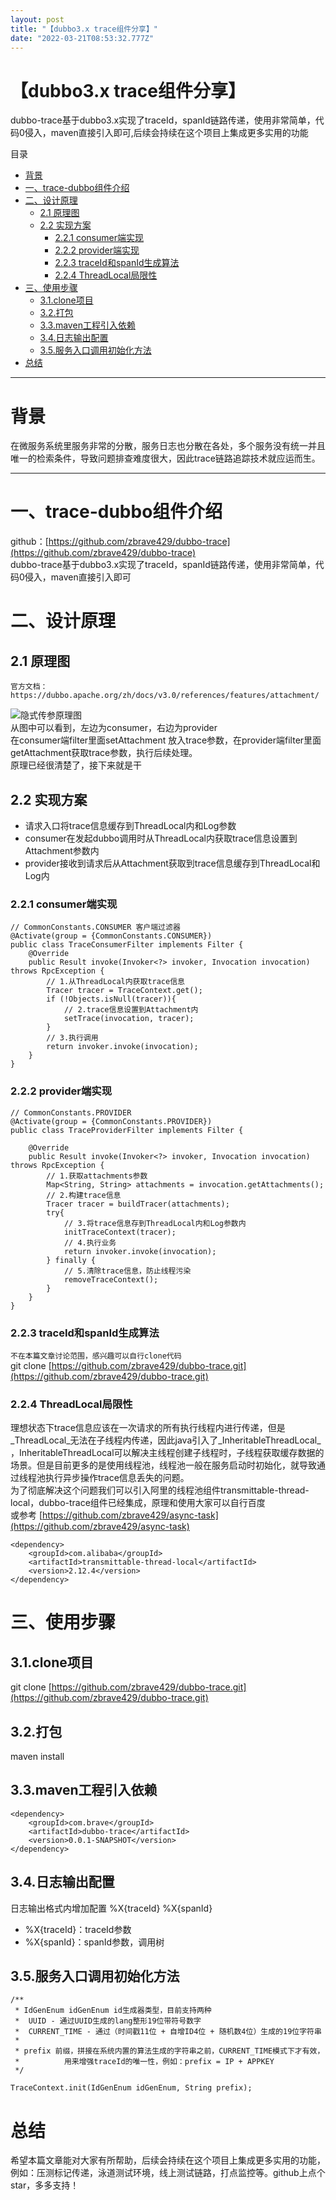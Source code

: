 ```yaml
---
layout: post
title: "【dubbo3.x trace组件分享】"
date: "2022-03-21T08:53:32.777Z"
---
```

【dubbo3.x trace组件分享】
====================

dubbo-trace基于dubbo3.x实现了traceId，spanId链路传递，使用非常简单，代码0侵入，maven直接引入即可,后续会持续在这个项目上集成更多实用的功能

目录

*   [背景](#背景)
*   [一、trace-dubbo组件介绍](#一trace-dubbo组件介绍)
*   [二、设计原理](#二设计原理)
    *   [2.1 原理图](#21-原理图)
    *   [2.2 实现方案](#22-实现方案)
        *   [2.2.1 consumer端实现](#221-consumer端实现)
        *   [2.2.2 provider端实现](#222-provider端实现)
        *   [2.2.3 traceId和spanId生成算法](#223-traceid和spanid生成算法)
        *   [2.2.4 ThreadLocal局限性](#224-threadlocal局限性)
*   [三、使用步骤](#三使用步骤)
    *   [3.1.clone项目](#31clone项目)
    *   [3.2.打包](#32打包)
    *   [3.3.maven工程引入依赖](#33maven工程引入依赖)
    *   [3.4.日志输出配置](#34日志输出配置)
    *   [3.5.服务入口调用初始化方法](#35服务入口调用初始化方法)
*   [总结](#总结)

* * *

背景
==

在微服务系统里服务非常的分散，服务日志也分散在各处，多个服务没有统一并且唯一的检索条件，导致问题排查难度很大，因此trace链路追踪技术就应运而生。

* * *

一、trace-dubbo组件介绍
=================

github：[https://github.com/zbrave429/dubbo-trace](https://github.com/zbrave429/dubbo-trace)  
dubbo-trace基于dubbo3.x实现了traceId，spanId链路传递，使用非常简单，代码0侵入，maven直接引入即可

二、设计原理
======

2.1 原理图
-------

`官方文档：https://dubbo.apache.org/zh/docs/v3.0/references/features/attachment/`

![隐式传参原理图](https://img-blog.csdnimg.cn/13d05be7586e46968a24d31b6ba5e5a1.png)  
从图中可以看到，左边为consumer，右边为provider  
在consumer端filter里面setAttachment 放入trace参数，在provider端filter里面getAttachment获取trace参数，执行后续处理。  
原理已经很清楚了，接下来就是干

2.2 实现方案
--------

*   请求入口将trace信息缓存到ThreadLocal内和Log参数
*   consumer在发起dubbo调用时从ThreadLocal内获取trace信息设置到Attachment参数内
*   provider接收到请求后从Attachment获取到trace信息缓存到ThreadLocal和Log内

### 2.2.1 consumer端实现

    // CommonConstants.CONSUMER 客户端过滤器
    @Activate(group = {CommonConstants.CONSUMER})
    public class TraceConsumerFilter implements Filter {
        @Override
        public Result invoke(Invoker<?> invoker, Invocation invocation) throws RpcException {
    		// 1.从ThreadLocal内获取trace信息
            Tracer tracer = TraceContext.get();
            if (!Objects.isNull(tracer)){
            	// 2.trace信息设置到Attachment内
                setTrace(invocation, tracer);
            }
            // 3.执行调用
            return invoker.invoke(invocation);
        }
    }
    

### 2.2.2 provider端实现

    // CommonConstants.PROVIDER 
    @Activate(group = {CommonConstants.PROVIDER})
    public class TraceProviderFilter implements Filter {
    
        @Override
        public Result invoke(Invoker<?> invoker, Invocation invocation) throws RpcException {
    		// 1.获取attachments参数
            Map<String, String> attachments = invocation.getAttachments();
    		// 2.构建trace信息
            Tracer tracer = buildTracer(attachments);
            try{
            	// 3.将trace信息存到ThreadLocal内和Log参数内
                initTraceContext(tracer);
                // 4.执行业务
                return invoker.invoke(invocation);
            } finally {
            	// 5.清除trace信息，防止线程污染
                removeTraceContext();
            }
        }
    }
    

### 2.2.3 traceId和spanId生成算法

`不在本篇文章讨论范围，感兴趣可以自行clone代码`  
git clone [https://github.com/zbrave429/dubbo-trace.git](https://github.com/zbrave429/dubbo-trace.git)

### 2.2.4 ThreadLocal局限性

理想状态下trace信息应该在一次请求的所有执行线程内进行传递，但是_ThreadLocal_无法在子线程内传递，因此java引入了_InheritableThreadLocal_ ，InheritableThreadLocal可以解决主线程创建子线程时，子线程获取缓存数据的场景。但是目前更多的是使用线程池，线程池一般在服务启动时初始化，就导致通过线程池执行异步操作trace信息丢失的问题。  
为了彻底解决这个问题我们可以引入阿里的线程池组件transmittable-thread-local，dubbo-trace组件已经集成，原理和使用大家可以自行百度  
或参考 [https://github.com/zbrave429/async-task](https://github.com/zbrave429/async-task)

    <dependency>
        <groupId>com.alibaba</groupId>
        <artifactId>transmittable-thread-local</artifactId>
        <version>2.12.4</version>
    </dependency>
    

三、使用步骤
======

3.1.clone项目
-----------

git clone [https://github.com/zbrave429/dubbo-trace.git](https://github.com/zbrave429/dubbo-trace.git)

3.2.打包
------

maven install

3.3.maven工程引入依赖
---------------

    <dependency>
        <groupId>com.brave</groupId>
        <artifactId>dubbo-trace</artifactId>
        <version>0.0.1-SNAPSHOT</version>
    </dependency>
    

3.4.日志输出配置
----------

日志输出格式内增加配置 %X{traceId} %X{spanId}

*   %X{traceId}：traceId参数
*   %X{spanId}：spanId参数，调用树

3.5.服务入口调用初始化方法
---------------

    /**
     * IdGenEnum idGenEnum id生成器类型，目前支持两种
     *  UUID - 通过UUID生成的lang整形19位带符号数字
     *  CURRENT_TIME - 通过（时间戳11位 + 自增ID4位 + 随机数4位）生成的19位字符串
     * 
     * prefix 前缀，拼接在系统内置的算法生成的字符串之前，CURRENT_TIME模式下才有效，
     *          用来增强traceId的唯一性，例如：prefix = IP + APPKEY
     */
    
    TraceContext.init(IdGenEnum idGenEnum, String prefix);
    

总结
==

希望本篇文章能对大家有所帮助，后续会持续在这个项目上集成更多实用的功能，例如：压测标记传递，泳道测试环境，线上测试链路，打点监控等。github上点个star，多多支持！